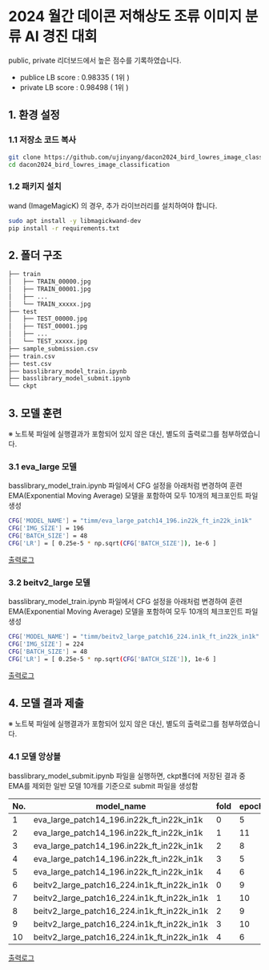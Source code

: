 # 2024 월간 데이콘 저해상도 조류 이미지 분류 AI 경진 대회

public, private 리더보드에서 높은 점수를 기록하였습니다.

- publice LB score : 0.98335 ( 1위 )
- private LB score : 0.98498 ( 1위 )

## 1. 환경 설정
### 1.1 저장소 코드 복사

```bash
git clone https://github.com/ujinyang/dacon2024_bird_lowres_image_classification.git
cd dacon2024_bird_lowres_image_classification
```

### 1.2 패키지 설치

wand (ImageMagicK) 의 경우, 추가 라이브러리를 설치하여야 합니다.

```bash
sudo apt install -y libmagickwand-dev
pip install -r requirements.txt
```

## 2. 폴더 구조

```bash
├── train
│   ├── TRAIN_00000.jpg
│   ├── TRAIN_00001.jpg
│   ├── ...
│   └── TRAIN_xxxxx.jpg
├── test
│   ├── TEST_00000.jpg
│   ├── TEST_00001.jpg
│   ├── ...
│   └── TEST_xxxxx.jpg
├── sample_submission.csv
├── train.csv
├── test.csv
├── basslibrary_model_train.ipynb
├── basslibrary_model_submit.ipynb
└── ckpt
```

## 3. 모델 훈련

※ 노트북 파일에 실행결과가 포함되어 있지 않은 대신, 별도의 출력로그를 첨부하였습니다.

### 3.1 eva_large 모델

basslibrary_model_train.ipynb 파일에서 CFG 설정을 아래처럼 변경하여 훈련
EMA(Exponential Moving Average) 모델을 포함하여 모두 10개의 체크포인트 파일 생성

```bash
CFG['MODEL_NAME'] = "timm/eva_large_patch14_196.in22k_ft_in22k_in1k"
CFG['IMG_SIZE'] = 196
CFG['BATCH_SIZE'] = 48
CFG['LR'] = [ 0.25e-5 * np.sqrt(CFG['BATCH_SIZE']), 1e-6 ]
```

[출력로그](https://github.com/ujinyang/model_run(eva_large).log)

### 3.2 beitv2_large 모델

basslibrary_model_train.ipynb 파일에서 CFG 설정을 아래처럼 변경하여 훈련
EMA(Exponential Moving Average) 모델을 포함하여 모두 10개의 체크포인트 파일 생성

```bash
CFG['MODEL_NAME'] = "timm/beitv2_large_patch16_224.in1k_ft_in22k_in1k"
CFG['IMG_SIZE'] = 224
CFG['BATCH_SIZE'] = 48
CFG['LR'] = [ 0.25e-5 * np.sqrt(CFG['BATCH_SIZE']), 1e-6 ]
```

[출력로그](https://github.com/ujinyang/model_run(beitv2_large).log)

## 4. 모델 결과 제출

※ 노트북 파일에 실행결과가 포함되어 있지 않은 대신, 별도의 출력로그를 첨부하였습니다.

### 4.1 모델 앙상블
basslibrary_model_submit.ipynb 파일을 실행하면, ckpt폴더에 저장된 결과 중
EMA를 제외한 일반 모델 10개를 기준으로 submit 파일을 생성함

|No.| model_name                                  |fold|epoch|val_loss|val_score|
|---|---------------------------------------------|----|-----|--------|---------|
| 1 | eva_large_patch14_196.in22k_ft_in22k_in1k   |  0 |   5 | 0.4111 |  0.9811 |
| 2 | eva_large_patch14_196.in22k_ft_in22k_in1k   |  1 |  11 | 0.4039 |  0.9825 |
| 3 | eva_large_patch14_196.in22k_ft_in22k_in1k   |  2 |   8 | 0.4083 |  0.9811 |
| 4 | eva_large_patch14_196.in22k_ft_in22k_in1k   |  3 |   5 | 0.4032 |  0.9819 |
| 5 | eva_large_patch14_196.in22k_ft_in22k_in1k   |  4 |   6 | 0.4065 |  0.9837 |
| 6 | beitv2_large_patch16_224.in1k_ft_in22k_in1k |  0 |   9 | 0.4112 |  0.9818 |
| 7 | beitv2_large_patch16_224.in1k_ft_in22k_in1k |  1 |  10 | 0.4071 |  0.9815 |
| 8 | beitv2_large_patch16_224.in1k_ft_in22k_in1k |  2 |   9 | 0.4129 |  0.9803 |
| 9 | beitv2_large_patch16_224.in1k_ft_in22k_in1k |  3 |  10 | 0.4049 |  0.9825 |
|10 | beitv2_large_patch16_224.in1k_ft_in22k_in1k |  4 |   6 | 0.4086 |  0.9813 |


[출력로그](https://github.com/ujinyang/model_result(ensemble).log)
